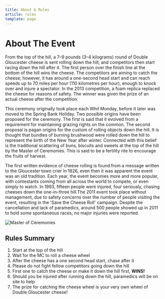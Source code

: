 ```yaml
---
title: About & Rules
article: rules
template: page
---
```

# About The Event
From the top of the hill, a 7–9 pounds (3–4 kilograms) round of Double Gloucester cheese is sent rolling down the hill, and competitors then start racing down the hill after it. The first person over the finish line at the bottom of the hill wins the cheese. The competitors are aiming to catch the cheese; however, it has around a one-second head start and can reach speeds up to 70 miles per hour (110 kilometres per hour), enough to knock over and injure a spectator. In the 2013 competition, a foam replica replaced the cheese for reasons of safety. The winner was given the prize of an actual cheese after the competition. 

This ceremony originally took place each Whit Monday, before it later was moved to the Spring Bank Holiday. Two possible origins have been proposed for the ceremony. The first is said that it evolved from a requirement for maintaining grazing rights on the common. The second proposal is pagan origins for the custom of rolling objects down the hill. It is thought that bundles of burning brushwood were rolled down the hill to represent the birth of the New Year after winter. Connected with this belief is the traditional scattering of buns, biscuits and sweets at the top of the hill by the Master of Ceremonies. This is said to be a fertility rite to encourage the fruits of harvest.

The first written evidence of cheese rolling is found from a message written to the Gloucester town crier in 1826, even then it was apparent the event was an old tradition. Each year, the event becomes more and more popular, with contestants coming from all across the world to compete, or even simply to watch. In 1993, fifteen people were injured, four seriously, chasing cheeses down the one-in-three hill.The 2011 event took place without management, due to safety concerns over the number of people visiting the event, resulting in the 'Save the Cheese Roll' campaign. Despite the cancellation and lack of paramedics, around 500 people showed up in 2011 to hold some spontaneous races; no major injuries were reported. 

![Master of Ceremonies](ui/images/CheeseMaster.jpg)


## Rules Summary

1. Start at the top of the hill
2. Wait for the MC to roll a cheese wheel
3. After the cheese has a one second head start, chase after it
4. Please do not fight fellow competitors going down the hill
4. First one to catch the cheese or make it down the hill first, __WINS!__
5. Should you be injured after running down the hill, paramedics will be on site to help
6. The prize for catching the cheese wheel is your very own wheel of Double Gloucester cheese!